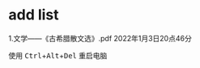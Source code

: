 # add list  
1.文学——《古希腊散文选》.pdf  2022年1月3日20点46分 


使用 <kbd>Ctrl</kbd>+<kbd>Alt</kbd>+<kbd>Del</kbd> 重启电脑
